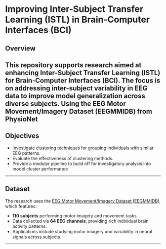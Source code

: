 # Improving Inter-Subject Transfer Learning (ISTL) in Brain-Computer Interfaces (BCI)

## Overview

This repository supports research aimed at enhancing **Inter-Subject Transfer Learning (ISTL)** for **Brain-Computer Interfaces (BCI)**. The focus is on addressing inter-subject variability in EEG data to improve model generalization across diverse subjects. Using the **EEG Motor Movement/Imagery Dataset (EEGMMIDB)** from PhysioNet
---

## Objectives

- Investigate clustering techniques for grouping individuals with similar EEG patterns.
- Evaluate the effectiveness of clustering methods.
- Provide a modular pipeline to build off for investigatory analysis into model cluster performance 

---

## Dataset

The research uses the [EEG Motor Movement/Imagery Dataset (EEGMMIDB)](https://www.physionet.org/content/eegmmidb/1.0.0/), which features:
- **110 subjects** performing motor imagery and movement tasks.
- Data collected via **64 EEG channels**, providing rich individual brain activity patterns.
- Applications include studying motor imagery and variability in neural signals across subjects.

---
